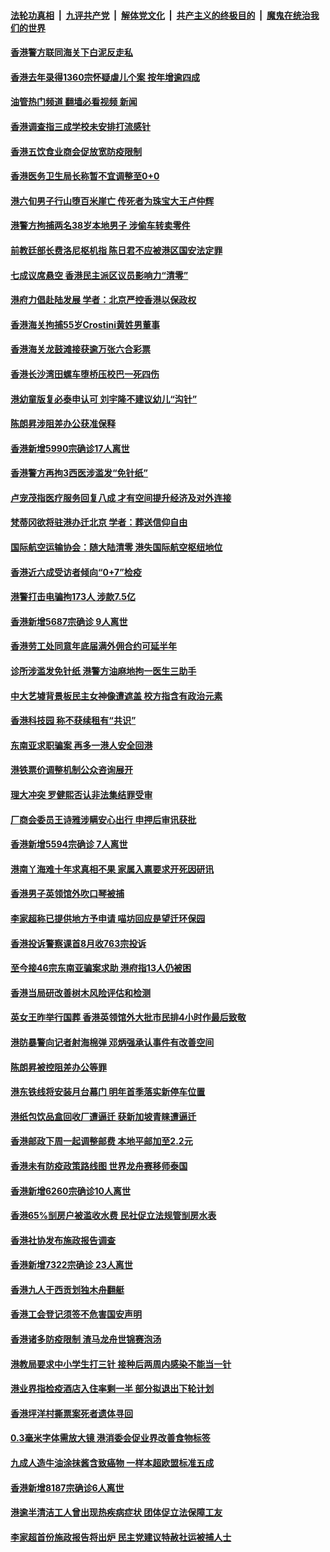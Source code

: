 ####  [法轮功真相](../../../../basic/blob/master/README.md?t=09270302) &nbsp;|&nbsp; [九评共产党](../../../../9ping.md/blob/master/README.md?t=09270302) &nbsp;|&nbsp; [解体党文化](../../../../jtdwh.md/blob/master/README.md?t=09270302)  &nbsp;|&nbsp; [共产主义的终极目的](../../../../gczydzjmd.md/blob/master/README.md?t=09270302) &nbsp;|&nbsp; [魔鬼在统治我们的世界](../../../../mgztzwmdsj.md/blob/master/README.md?t=09270302) 

#### [香港警方联同海关下白泥反走私](../pages/nsc415/n13832671.md?t=09270302) 

#### [香港去年录得1360宗怀疑虐儿个案 按年增逾四成](../pages/nsc415/n13832655.md?t=09270302) 

#### [油管热门频道 翻墙必看视频 新闻](http://136.244.67.144:81/youtube.html?09270302)

#### [香港调查指三成学校未安排打流感针](../pages/nsc415/n13832644.md?t=09270302) 

#### [香港五饮食业商会促放宽防疫限制](../pages/nsc415/n13832638.md?t=09270302) 

#### [香港医务卫生局长称暂不宜调整至0+0](../pages/nsc415/n13832629.md?t=09270302) 

#### [港六旬男子行山堕百米崖亡 传死者为珠宝大王卢仲辉](../pages/nsc415/n13832621.md?t=09270302) 

#### [港警方拘捕两名38岁本地男子 涉偷车转卖零件](../pages/nsc415/n13832618.md?t=09270302) 

#### [前教廷部长费洛尼枢机指 陈日君不应被港区国安法定罪](../pages/nsc415/n13832609.md?t=09270302) 

#### [七成议席悬空 香港民主派区议员影响力“清零”](../pages/nsc415/n13832208.md?t=09270302) 

#### [港府力倡赴陆发展 学者：北京严控香港以保政权](../pages/nsc415/n13832164.md?t=09270302) 

#### [香港海关拘捕55岁Crostini黄姓男董事](../pages/nsc415/n13830885.md?t=09270302) 

#### [香港海关龙鼓滩接获逾万张六合彩票](../pages/nsc415/n13830876.md?t=09270302) 

#### [香港长沙湾田螺车堕桥压校巴一死四伤](../pages/nsc415/n13830873.md?t=09270302) 

#### [港幼童版复必泰申认可 刘宇隆不建议幼儿“沟针”](../pages/nsc415/n13830868.md?t=09270302) 

#### [陈朗昇涉阻差办公获准保释](../pages/nsc415/n13830836.md?t=09270302) 

#### [香港新增5990宗确诊17人离世](../pages/nsc415/n13830828.md?t=09270302) 

#### [香港警方再拘3西医涉滥发“免针纸”](../pages/nsc415/n13830820.md?t=09270302) 

#### [卢宠茂指医疗服务回复八成 才有空间提升经济及对外连接](../pages/nsc415/n13830811.md?t=09270302) 

#### [梵蒂冈欲将驻港办迁北京 学者：葬送信仰自由](../pages/nsc415/n13829405.md?t=09270302) 

#### [国际航空运输协会：随大陆清零 港失国际航空枢纽地位](../pages/nsc415/n13830153.md?t=09270302) 

#### [香港近六成受访者倾向“0+7”检疫](../pages/nsc415/n13830147.md?t=09270302) 

#### [港警打击电骗拘173人 涉款7.5亿](../pages/nsc415/n13830141.md?t=09270302) 

#### [香港新增5687宗确诊 9人离世](../pages/nsc415/n13830101.md?t=09270302) 

#### [香港劳工处同意年底届满外佣合约可延半年](../pages/nsc415/n13830017.md?t=09270302) 

#### [诊所涉滥发免针纸 港警方油麻地拘一医生三助手](../pages/nsc415/n13830002.md?t=09270302) 

#### [中大艺墟背景板民主女神像遭遮盖 校方指含有政治元素](../pages/nsc415/n13829985.md?t=09270302) 

#### [香港科技园 称不获续租有“共识”](../pages/nsc415/n13829975.md?t=09270302) 

#### [东南亚求职骗案 再多一港人安全回港](../pages/nsc415/n13829304.md?t=09270302) 

#### [港铁票价调整机制公众咨询展开](../pages/nsc415/n13829300.md?t=09270302) 

#### [理大冲突 罗健熙否认非法集结罪受审](../pages/nsc415/n13829293.md?t=09270302) 

#### [厂商会委员王诗雅涉瞒安心出行 申押后审讯获批](../pages/nsc415/n13829287.md?t=09270302) 

#### [香港新增5594宗确诊 7人离世](../pages/nsc415/n13829280.md?t=09270302) 

#### [港南丫海难十年求真相不果 家属入禀要求开死因研讯](../pages/nsc415/n13829274.md?t=09270302) 

#### [香港男子英领馆外吹口琴被捕](../pages/nsc415/n13829265.md?t=09270302) 

#### [李家超称已提供地方予申请 喵坊回应是望迁环保园](../pages/nsc415/n13829257.md?t=09270302) 

#### [香港投诉警察课首8月收763宗投诉](../pages/nsc415/n13829254.md?t=09270302) 

#### [至今接46宗东南亚骗案求助 港府指13人仍被困](../pages/nsc415/n13828623.md?t=09270302) 

#### [香港当局研改善树木风险评估和检测](../pages/nsc415/n13828618.md?t=09270302) 

#### [英女王昨举行国葬 香港英领馆外大批市民排4小时作最后致敬](../pages/nsc415/n13828606.md?t=09270302) 

#### [港防暴警向记者射海棉弹 邓炳强承认事件有改善空间](../pages/nsc415/n13828596.md?t=09270302) 

#### [陈朗昇被控阻差办公等罪](../pages/nsc415/n13828589.md?t=09270302) 

#### [港东铁线将安装月台幕门 明年首季落实新停车位置](../pages/nsc415/n13828586.md?t=09270302) 

#### [港纸包饮品盒回收厂遭逼迁 获新加坡青睐遭逼迁](../pages/nsc415/n13828579.md?t=09270302) 

#### [香港邮政下周一起调整邮费 本地平邮加至2.2元](../pages/nsc415/n13828577.md?t=09270302) 

#### [香港未有防疫政策路线图 世界龙舟赛移师泰国](../pages/nsc415/n13828574.md?t=09270302) 

#### [香港新增6260宗确诊10人离世](../pages/nsc415/n13828564.md?t=09270302) 

#### [香港65%㓥房户被滥收水费 民社促立法规管㓥房水表](../pages/nsc415/n13827910.md?t=09270302) 

#### [香港社协发布施政报告调查](../pages/nsc415/n13827892.md?t=09270302) 

#### [香港新增7322宗确诊 23人离世](../pages/nsc415/n13827882.md?t=09270302) 

#### [香港九人于西贡划独木舟翻艇](../pages/nsc415/n13827878.md?t=09270302) 

#### [香港工会登记须签不危害国安声明](../pages/nsc415/n13827863.md?t=09270302) 

#### [香港诸多防疫限制 渣马龙舟世锦赛泡汤](../pages/nsc415/n13827513.md?t=09270302) 

#### [港教局要求中小学生打三针 接种后两周内感染不能当一针](../pages/nsc415/n13826088.md?t=09270302) 

#### [港业界指检疫酒店入住率剩一半 部分拟退出下轮计划](../pages/nsc415/n13826085.md?t=09270302) 

#### [香港坪洋村撕票案死者遗体寻回](../pages/nsc415/n13826059.md?t=09270302) 

#### [0.3毫米字体需放大镜 港消委会促业界改善食物标签](../pages/nsc415/n13826058.md?t=09270302) 

#### [九成人造牛油涂抹酱含致癌物 一样本超欧盟标准五成](../pages/nsc415/n13826055.md?t=09270302) 

#### [香港新增8187宗确诊6人离世](../pages/nsc415/n13826051.md?t=09270302) 

#### [港逾半清洁工人曾出现热疾病症状 团体促立法保障工友](../pages/nsc415/n13825326.md?t=09270302) 

#### [李家超首份施政报告将出炉 民主党建议特赦社运被捕人士](../pages/nsc415/n13825317.md?t=09270302) 

<img src='http://gfw-breaker.win/goodnews/indexes/nsc415.md' width='0px' height='0px'/>
